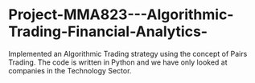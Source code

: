 # Project-MMA823---Algorithmic-Trading-Financial-Analytics-
Implemented an Algorithmic Trading strategy using the concept of Pairs Trading. The code is written in Python and we have only looked at companies in the Technology Sector.
